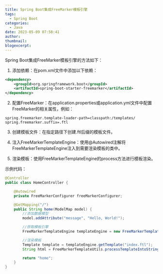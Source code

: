 ```yaml
---
title: Spring Boot集成FreeMarker模板引擎
tags:
  - Spring Boot
categories:
  - Java
date: 2023-05-09 07:58:41
author:
thumbnail:
blogexcerpt:
---
```

Spring Boot集成FreeMarker模板引擎的方法如下：

1. 添加依赖：在pom.xml文件中添加以下依赖：

```xml
<dependency>
    <groupId>org.springframework.boot</groupId>
    <artifactId>spring-boot-starter-freemarker</artifactId>
</dependency>
```

2. 配置FreeMarker：在application.properties或application.yml文件中配置FreeMarker的相关属性，例如：

```properties
spring.freemarker.template-loader-path=classpath:/templates/
spring.freemarker.suffix=.ftl
```

3. 创建模板文件：在指定路径下创建.ftl后缀的模板文件。

4. 注入FreeMarkerTemplateEngine：使用@Autowired注解将FreeMarkerTemplateEngine注入到需要渲染模板的类中。

5. 渲染模板：使用FreeMarkerTemplateEngine的process方法进行模板渲染。

示例代码：

```java
@Controller
public class HomeController {

    @Autowired
    private FreeMarkerConfigurer freeMarkerConfigurer;

    @GetMapping("/")
    public String home(ModelMap model) {
        //添加数据模型
        model.addAttribute("message", "Hello, World!");

        //获取模板引擎
        FreeMarkerTemplateEngine templateEngine = new FreeMarkerTemplateEngine(freeMarkerConfigurer.getConfiguration());

        //渲染模板
        Template template = templateEngine.getTemplate("index.ftl");
        String html = FreeMarkerTemplateUtils.processTemplateIntoString(template, model);

        return "home";
    }
}
```
